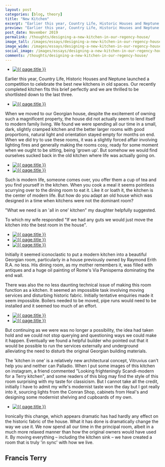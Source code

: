 ```yaml
---
layout: post
categories: [blog, theory]
title: "New Kitchen"
excerpt: "Earlier this year, Country Life, Historic Houses and Neptune launched a competition to celebrate the best new kitchens in old spaces. Our recently completed kitchen fits this brief perfectly and we are thrilled to be shortlisted down to the last three."
preview: "Earlier this year, Country Life, Historic Houses and Neptune launched a competition to celebrate the best new kitchens in old spaces. Our recently completed kitchen fits this brief perfectly and we are thrilled to be shortlisted down to the last three."
post_date: November 2019
permalink: /thoughts/designing-a-new-kitchen-in-our-regency-house/
image_tall: /images/essays/designing-a-new-kitchen-in-our-regency-house/tall.jpg
image_wide: /images/essays/designing-a-new-kitchen-in-our-regency-house/wide.jpg
social_image: /images/essays/designing-a-new-kitchen-in-our-regency-house/social.jpg
comments: /thoughts/designing-a-new-kitchen-in-our-regency-house/
---
```


<ul class="list">
	<li class="full">
		<a class="fancybox" rel="group" href="/images/essays/designing-a-new-kitchen-in-our-regency-house/01.jpg">
			<img src="/images/essays/designing-a-new-kitchen-in-our-regency-house/thumbs/01.jpg" alt="{{ page.title }}" />
		</a>
	</li>
</ul>

Earlier this year, Country Life, Historic Houses and Neptune launched a competition to celebrate the best new kitchens in old spaces. Our recently completed kitchen fits this brief perfectly and we are thrilled to be shortlisted down to the last three.

<ul class="list">
	<li class="full">
		<a class="fancybox" rel="group" href="/images/essays/designing-a-new-kitchen-in-our-regency-house/02.jpg">
			<img src="/images/essays/designing-a-new-kitchen-in-our-regency-house/thumbs/02.jpg" alt="{{ page.title }}" />
		</a>
	</li>
</ul>

When we moved to our Georgian house, despite the excitement of owning such a magnificent property, the house did not actually seem to lend itself to modern family living. We found we were spending all our time in a small, dark, slightly cramped kitchen and the better larger rooms with good proportions, natural light and orientation stayed empty for months on end. When we did try to use these rooms, it was a slightly forced affair involving lighting fires and generally making the rooms cosy, ready for some moment when we ought to be sitting, being 'grown up'. But somehow we would find ourselves sucked back in the old kitchen where life was actually going on.

<ul class="list">
	<li class="half">
		<a class="fancybox" rel="group" href="/images/essays/designing-a-new-kitchen-in-our-regency-house/03.jpg">
			<img src="/images/essays/designing-a-new-kitchen-in-our-regency-house/thumbs/03.jpg" alt="{{ page.title }}" />
		</a>
	</li>
	<li class="half">
		<a class="fancybox" rel="group" href="/images/essays/designing-a-new-kitchen-in-our-regency-house/04.jpg">
			<img src="/images/essays/designing-a-new-kitchen-in-our-regency-house/thumbs/04.jpg" alt="{{ page.title }}" />
		</a>
	</li>
</ul>

Such is modern life, someone comes over, you offer them a cup of tea and you find yourself in the kitchen. When you cook a meal it seems pointless scurrying over to the dining room to eat it. Like it or loath it, the kitchen is the center of modern life. But how do you adapt an old house which was designed in a time when kitchens were not the dominant room? 

"What we need is an 'all in one' kitchen" my daughter helpfully suggested.  

To which my wife responded "If we had any guts we would just move the kitchen into the best room in the house".

<ul class="list">
	<li class="third">
		<a class="fancybox" rel="group" href="/images/essays/designing-a-new-kitchen-in-our-regency-house/06.jpg">
			<img src="/images/essays/designing-a-new-kitchen-in-our-regency-house/thumbs/06.jpg" alt="{{ page.title }}" />
		</a>
	</li>
	<li class="third">
		<a class="fancybox" rel="group" href="/images/essays/designing-a-new-kitchen-in-our-regency-house/07.jpg">
			<img src="/images/essays/designing-a-new-kitchen-in-our-regency-house/thumbs/07.jpg" alt="{{ page.title }}" />
		</a>
	</li>
	<li class="third">
		<a class="fancybox" rel="group" href="/images/essays/designing-a-new-kitchen-in-our-regency-house/08.jpg">
			<img src="/images/essays/designing-a-new-kitchen-in-our-regency-house/thumbs/08.jpg" alt="{{ page.title }}" />
		</a>
	</li>
</ul>

Initially it seemed iconoclastic to put a modern kitchen into a beautiful Georgian room, particularly in a house previously owned by Raymond Erith R.A. no less. His dining room, as my mother remembers it, was filled with antiques and a huge oil painting of Rome's Via Panisperna dominating the end wall.

There was also the no less daunting technical issue of making this room function as a kitchen. It seemed an impossible task involving moving services and disturbing historic fabric. Initially tentative enquiries made it seem impossible. Boilers needed to be moved, pipe runs would need to be installed and it seemed too much of an effort.

<ul class="list">
	<li class="half">
		<a class="fancybox" rel="group" href="/images/essays/designing-a-new-kitchen-in-our-regency-house/09.jpg">
			<img src="/images/essays/designing-a-new-kitchen-in-our-regency-house/thumbs/09.jpg" alt="{{ page.title }}" />
		</a>
	</li>
	<li class="half">
		<a class="fancybox" rel="group" href="/images/essays/designing-a-new-kitchen-in-our-regency-house/10.jpg">
			<img src="/images/essays/designing-a-new-kitchen-in-our-regency-house/thumbs/10.jpg" alt="{{ page.title }}" />
		</a>
	</li>
</ul>

But continuing as we were was no longer a possibility, the idea had taken hold and we could not stop querying and questioning ways we could make it happen. Eventually we found a helpful builder who pointed out that it would be possible to run the services externally and underground alleviating the need to disturb the original Georgian building materials. 

The 'kitchen in one' is a relatively new architectural concept, Vitruvius can't help you and neither can Palladio. When I put some images of this kitchen on instagram, a friend commented "Looking frighteningly Scandi-modern for a Terry kitchen", and some readers of this blog may find the style of this room surprising with my taste for classicism. But I cannot take all the credit, initially I have to admit my wife's modernist taste won the day but I got really into it, sourcing lights from the Conran Shop, cabinets from Heal's and designing some modernist shelving and cupboards of my own.

<ul class="list">
	<li class="full">
		<a class="fancybox" rel="group" href="/images/essays/designing-a-new-kitchen-in-our-regency-house/05.jpg">
			<img src="/images/essays/designing-a-new-kitchen-in-our-regency-house/thumbs/05.jpg" alt="{{ page.title }}" />
		</a>
	</li>
</ul>

Ironically this change, which appears dramatic has had hardly any effect on the historic fabric of the house. What it has done is dramatically change the way we use it. We now spend all our time in the principal room, albeit in a much more relaxed manner than how the original owners would have used it. By moving everything – including the kitchen sink – we have created a room that is truly 'in sync' with how we live.

## Francis Terry